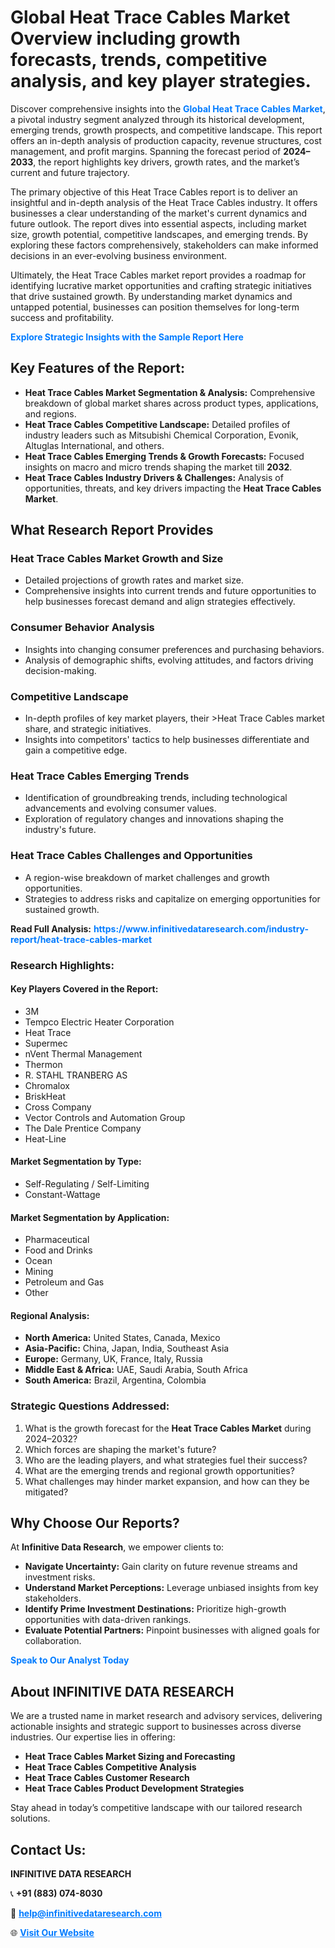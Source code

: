 <h1>Global Heat Trace Cables Market Overview including growth forecasts, trends, competitive analysis, and key player strategies.</h1>
<p>
Discover comprehensive insights into the 
<a href="https://www.infinitivedataresearch.com/industry-report/heat-trace-cables-market" rel="dofollow" style="color: #007BFF; text-decoration: none;"><strong>Global Heat Trace Cables Market</strong></a>, a pivotal industry segment analyzed through its historical development, emerging trends, growth prospects, and competitive landscape. This report offers an in-depth analysis of production capacity, revenue structures, cost management, and profit margins. Spanning the forecast period of <strong>2024–2033</strong>, the report highlights key drivers, growth rates, and the market’s current and future trajectory.
</p>
<p>
The primary objective of this Heat Trace Cables report is to deliver an insightful and in-depth analysis of the Heat Trace Cables industry. It offers businesses a clear understanding of the market's current dynamics and future outlook. The report dives into essential aspects, including market size, growth potential, competitive landscapes, and emerging trends. By exploring these factors comprehensively, stakeholders can make informed decisions in an ever-evolving business environment.
</p>
<p>
Ultimately, the Heat Trace Cables market report provides a roadmap for identifying lucrative market opportunities and crafting strategic initiatives that drive sustained growth. By understanding market dynamics and untapped potential, businesses can position themselves for long-term success and profitability.
</p>
<p>
<a href="https://www.infinitivedataresearch.com/request-sample/reportId=105298" style="color: #007BFF; text-decoration: none;"><strong>Explore Strategic Insights with the Sample Report Here</strong></a>
</p>

<h2>Key Features of the Report:</h2>
<ul>
<li><strong>Heat Trace Cables Market Segmentation & Analysis:</strong> Comprehensive breakdown of global market shares across product types, applications, and regions.</li>
<li><strong>Heat Trace Cables Competitive Landscape:</strong> Detailed profiles of industry leaders such as Mitsubishi Chemical Corporation, Evonik, Altuglas International, and others.</li>
<li><strong>Heat Trace Cables Emerging Trends & Growth Forecasts:</strong> Focused insights on macro and micro trends shaping the market till <strong>2032</strong>.</li>
<li><strong>Heat Trace Cables Industry Drivers & Challenges:</strong> Analysis of opportunities, threats, and key drivers impacting the <strong>Heat Trace Cables Market</strong>.</li>
</ul>

<h2>What Research Report Provides</h2>
<h3>Heat Trace Cables Market Growth and Size</h3>
<ul>
<li>Detailed projections of growth rates and market size.</li>
<li>Comprehensive insights into current trends and future opportunities to help businesses forecast demand and align strategies effectively.</li>
</ul>

<h3>Consumer Behavior Analysis</h3>
<ul>
<li>Insights into changing consumer preferences and purchasing behaviors.</li>
<li>Analysis of demographic shifts, evolving attitudes, and factors driving decision-making.</li>
</ul>

<h3>Competitive Landscape</h3>
<ul>
<li>In-depth profiles of key market players, their >Heat Trace Cables market share, and strategic initiatives.</li>
<li>Insights into competitors' tactics to help businesses differentiate and gain a competitive edge.</li>
</ul>

<h3>Heat Trace Cables Emerging Trends</h3>
<ul>
<li>Identification of groundbreaking trends, including technological advancements and evolving consumer values.</li>
<li>Exploration of regulatory changes and innovations shaping the industry's future.</li>
</ul>

<h3>Heat Trace Cables Challenges and Opportunities</h3>
<ul>
<li>A region-wise breakdown of market challenges and growth opportunities.</li>
<li>Strategies to address risks and capitalize on emerging opportunities for sustained growth.</li>
</ul>
<p><strong>Read Full Analysis:</strong> <a href="https://www.infinitivedataresearch.com/industry-report/heat-trace-cables-market" rel="dofollow" style="color: #007BFF; text-decoration: none;"><strong>https://www.infinitivedataresearch.com/industry-report/heat-trace-cables-market</strong></a></p>
<h3>Research Highlights:</h3>
<h4>Key Players Covered in the Report:</h4>
<ul><li>3M</li><li>Tempco Electric Heater Corporation</li><li>Heat Trace</li><li>Supermec</li><li>nVent Thermal Management</li><li>Thermon</li><li>R. STAHL TRANBERG AS</li><li>Chromalox</li><li>BriskHeat</li><li>Cross Company</li><li>Vector Controls and Automation Group</li><li>The Dale Prentice Company</li><li>Heat-Line</li></ul>
<h4>Market Segmentation by Type:</h4>
<ul><li>Self-Regulating / Self-Limiting</li><li>Constant-Wattage</li></ul>
<h4>Market Segmentation by Application:</h4>
<ul><li>Pharmaceutical</li><li>Food and Drinks</li><li>Ocean</li><li>Mining</li><li>Petroleum and Gas</li><li>Other</li></ul>

<h4>Regional Analysis:</h4>
<ul>
<li><strong>North America:</strong> United States, Canada, Mexico</li>
<li><strong>Asia-Pacific:</strong> China, Japan, India, Southeast Asia</li>
<li><strong>Europe:</strong> Germany, UK, France, Italy, Russia</li>
<li><strong>Middle East & Africa:</strong> UAE, Saudi Arabia, South Africa</li>
<li><strong>South America:</strong> Brazil, Argentina, Colombia</li>
</ul>

<h3>Strategic Questions Addressed:</h3>
<ol>
<li>What is the growth forecast for the <strong>Heat Trace Cables Market</strong> during 2024–2032?</li>
<li>Which forces are shaping the market's future?</li>
<li>Who are the leading players, and what strategies fuel their success?</li>
<li>What are the emerging trends and regional growth opportunities?</li>
<li>What challenges may hinder market expansion, and how can they be mitigated?</li>
</ol>

<h2>Why Choose Our Reports?</h2>
<p>At <strong>Infinitive Data Research</strong>, we empower clients to:</p>
<ul>
<li><strong>Navigate Uncertainty:</strong> Gain clarity on future revenue streams and investment risks.</li>
<li><strong>Understand Market Perceptions:</strong> Leverage unbiased insights from key stakeholders.</li>
<li><strong>Identify Prime Investment Destinations:</strong> Prioritize high-growth opportunities with data-driven rankings.</li>
<li><strong>Evaluate Potential Partners:</strong> Pinpoint businesses with aligned goals for collaboration.</li>
</ul>
<p><a href="https://www.infinitivedataresearch.com/industry-report/heat-trace-cables-market" rel="dofollow" style="color: #007BFF; text-decoration: none;"><strong>Speak to Our Analyst Today</strong></a></p>

<h2>About INFINITIVE DATA RESEARCH</h2>
<p>We are a trusted name in market research and advisory services, delivering actionable insights and strategic support to businesses across diverse industries. Our expertise lies in offering:</p>
<ul>
<li><strong>Heat Trace Cables Market Sizing and Forecasting</strong></li>
<li><strong>Heat Trace Cables Competitive Analysis</strong></li>
<li><strong>Heat Trace Cables Customer Research</strong></li>
<li><strong>Heat Trace Cables Product Development Strategies</strong></li>
</ul>
<p>Stay ahead in today’s competitive landscape with our tailored research solutions.</p>

<h2>Contact Us:</h2>
<p><strong>INFINITIVE DATA RESEARCH</strong></p>
<p>📞 <strong>+91 (883) 074-8030</strong></p>
<p>📧 <strong><a href="mailto:help@infinitivedataresearch.com" style="color: #007BFF;">help@infinitivedataresearch.com</a></strong></p>
<p>🌐 <strong><a href="https://www.infinitivedataresearch.com" rel="dofollow" style="color: #007BFF;">Visit Our Website</a></strong></p>